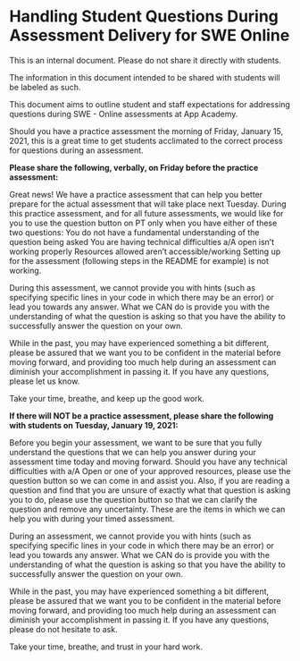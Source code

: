 # Handling Student Questions During Assessment Delivery for SWE Online

This is an internal document. Please do not share it directly with students.

The information in this document intended to be shared with students will be
labeled as such.

This document aims to outline student and staff expectations for addressing
questions during SWE - Online assessments at App Academy.

Should you have a practice assessment the morning of Friday, January 15, 2021,
this is a great time to get students acclimated to the correct process for
questions during an assessment.

**Please share the following, verbally, on Friday before the practice
assessment:**

Great news! We have a practice assessment that can help you better prepare for the actual assessment that will take place next Tuesday. During this practice assessment, and for all future assessments, we would like for you to use the question button on PT only when you have either of these two questions:
You do not have a fundamental understanding of the question being asked
You are having technical difficulties
a/A open isn’t working properly
Resources allowed aren’t accessible/working
Setting up for the assessment (following steps in the README for example) is not working.

During this assessment, we cannot provide you with hints (such as specifying specific lines in your code in which there may be an error) or lead you towards any answer. What we CAN do is provide you with the understanding of what the question is asking so that you have the ability to successfully answer the question on your own.

While in the past, you may have experienced something a bit different, please be assured that we want you to be confident in the material before moving forward, and providing too much help during an assessment can diminish your accomplishment in passing it. If you have any questions, please let us know.

Take your time, breathe, and keep up the good work.

**If there will NOT be a practice assessment, please share the following with students on Tuesday, January 19, 2021:**

Before you begin your assessment, we want to be sure that you fully understand the questions that we can help you answer during your assessment time today and moving forward. Should you have any technical difficulties with a/A Open or one of your approved resources, please use the question button so we can come in and assist you. Also, if you are reading a question and find that you are unsure of exactly what that question is asking you to do, please use the question button so that we can clarify the question and remove any uncertainty. These are the items in which we can help you with during your timed assessment.

During an assessment, we cannot provide you with hints (such as specifying specific lines in your code in which there may be an error) or lead you towards any answer. What we CAN do is provide you with the understanding of what the question is asking so that you have the ability to successfully answer the question on your own.

While in the past, you may have experienced something a bit different, please be assured that we want you to be confident in the material before moving forward, and providing too much help during an assessment can diminish your accomplishment in passing it. If you have any questions, please do not hesitate to ask.

Take your time, breathe, and trust in your hard work.
